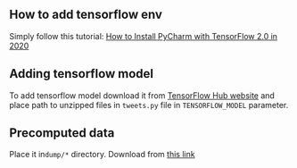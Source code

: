 ## How to add tensorflow env
Simply follow this tutorial: [How to Install PyCharm with TensorFlow 2.0 in 2020](https://www.youtube.com/watch?v=zRY5lx-So-c)

## Adding tensorflow model
To add tensorflow model download it from [TensorFlow Hub website](https://tfhub.dev/google/nnlm-en-dim128/2) and
place path to unzipped files in ```tweets.py``` file in ```TENSORFLOW_MODEL``` parameter.

## Precomputed data
Place it in`dump/*` directory. Download from [this link](https://drive.google.com/drive/folders/18pcrNA2QLD84n2O8ExTyK0ekpy-dF4rM?usp=sharing)
